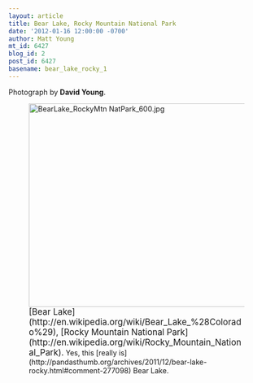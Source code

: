 ```yaml
---
layout: article
title: Bear Lake, Rocky Mountain National Park
date: '2012-01-16 12:00:00 -0700'
author: Matt Young
mt_id: 6427
blog_id: 2
post_id: 6427
basename: bear_lake_rocky_1
---
```

Photograph by **David Young**.

<figure>
<img src="{{ site.baseurl }}/uploads/2012/BearLake_RockyMtn%20NatPark_600.jpg" alt="BearLake_RockyMtn NatPark_600.jpg" width="600" height="400" />
<figcaption markdown="span">
<big>[Bear Lake](http://en.wikipedia.org/wiki/Bear_Lake_%28Colorado%29), [Rocky Mountain National Park](http://en.wikipedia.org/wiki/Rocky_Mountain_National_Park).</big> Yes, this [really is](http://pandasthumb.org/archives/2011/12/bear-lake-rocky.html#comment-277098) Bear Lake.

</figcaption>
</figure>
